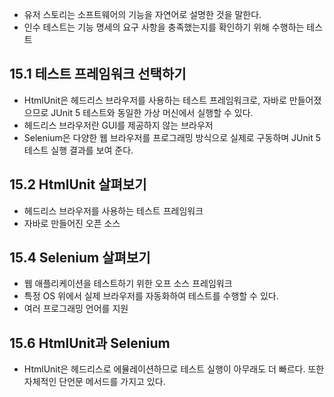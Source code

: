 - 유저 스토리는 소프트웨어의 기능을 자연어로 설명한 것을 말한다.
- 인수 테스트는 기능 명세의 요구 사항을 충족했는지를 확인하기 위해 수행하는 테스트
## 15.1 테스트 프레임워크 선택하기
- HtmlUnit은 헤드리스 브라우저를 사용하는 테스트 프레임워크로, 자바로 만들어졌으므로 JUnit 5 테스트와 동일한 가상 머신에서 실행할 수 있다.
- 헤드리스 브라우저란 GUI를 제공하지 않는 브라우저
- Selenium은 다양한 웹 브라우저를 프로그래밍 방식으로 실제로 구동하며 JUnit 5 테스트 실행 결과를 보여 준다.

## 15.2 HtmlUnit 살펴보기
- 헤드리스 브라우저를 사용하는 테스트 프레임워크
- 자바로 만들어진 오픈 소스

## 15.4 Selenium 살펴보기
- 웹 애플리케이션을 테스트하기 위한 오프 소스 프레임워크
- 특정 OS 위에서 실제 브라우저를 자동화하여 테스트를 수행할 수 있다.
- 여러 프로그래밍 언어를 지원

## 15.6 HtmlUnit과 Selenium
- HtmlUnit은 헤드리스로 에뮬레이션하므로 테스트 실행이 아무래도 더 빠르다. 또한 자체적인 단언문 메서드를 가지고 있다.